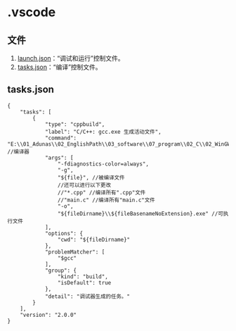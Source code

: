 # .vscode

## 文件

1. [launch.json](/example/SingleSrc/.vscode/launch.json)：“调试和运行”控制文件。
2. [tasks.json](/example/SingleSrc/.vscode/tasks.json)：“编译”控制文件。

## tasks.json

```json{.line-numbers}
{
    "tasks": [
        {
            "type": "cppbuild",
            "label": "C/C++: gcc.exe 生成活动文件",
            "command": "E:\\01_Adunas\\02_EnglishPath\\03_software\\07_program\\02_C\\02_WinGW\\02_FilePozition\\02_R7000\\mingw64\\bin\\gcc.exe", //编译器
            "args": [
                "-fdiagnostics-color=always",
                "-g",
                "${file}", //被编译文件
                //还可以进行以下更改
                //"*.cpp" //编译所有".cpp"文件
                //"main.c" //编译所有"main.c"文件
                "-o",
                "${fileDirname}\\${fileBasenameNoExtension}.exe" //可执行文件
            ],
            "options": {
                "cwd": "${fileDirname}"
            },
            "problemMatcher": [
                "$gcc"
            ],
            "group": {
                "kind": "build",
                "isDefault": true
            },
            "detail": "调试器生成的任务。"
        }
    ],
    "version": "2.0.0"
}
```